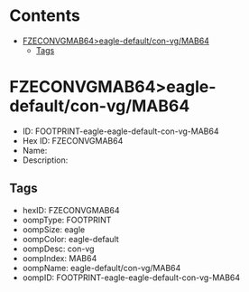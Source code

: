 



Contents
========

* [FZECONVGMAB64>eagle-default/con-vg/MAB64](#fzeconvgmab64eagle-defaultcon-vgmab64)
	* [Tags](#tags)

# FZECONVGMAB64>eagle-default/con-vg/MAB64

- ID: FOOTPRINT-eagle-eagle-default-con-vg-MAB64
- Hex ID: FZECONVGMAB64
- Name: 
- Description: 

## Tags

- hexID: FZECONVGMAB64
- oompType: FOOTPRINT
- oompSize: eagle
- oompColor: eagle-default
- oompDesc: con-vg
- oompIndex: MAB64
- oompName: eagle-default/con-vg/MAB64
- oompID: FOOTPRINT-eagle-eagle-default-con-vg-MAB64
